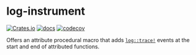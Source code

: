 # log-instrument

[![Crates.io](https://img.shields.io/crates/v/log-instrument)](https://crates.io/crates/log-instrument)
[![docs](https://img.shields.io/crates/v/log-instrument?color=yellow&label=docs)](https://docs.rs/log-instrument)
[![codecov](https://codecov.io/gh/JonathanWoollett-Light/log-instrument/branch/master/graph/badge.svg?token=II1xtnbCDX)](https://codecov.io/gh/JonathanWoollett-Light/log-instrument)

Offers an attribute procedural macro that adds [`log::trace!`](https://docs.rs/log/latest/log/macro.trace.html) events at the start and end of attributed functions.